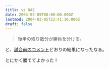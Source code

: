 ```yaml
---
title: vs UAE
date: 2004-03-05T00:00:00.000Z
lastmod: 2004-03-05T23:41:10.000Z
draft: false
---
```


> 後半の残り数分が勝負を分ける。

と、[試合前のコメント](http://www.sanspo.com/soccer/top/st200403/st2004030501.html)どおりの結果になったなぁ。

とにかく勝ててよかった！
